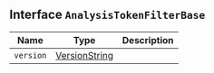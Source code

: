 ## Interface `AnalysisTokenFilterBase`

| Name | Type | Description |
| - | - | - |
| `version` | [VersionString](./VersionString.md) | &nbsp; |
